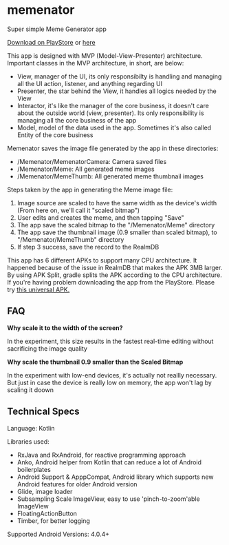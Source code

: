 # memenator
Super simple Meme Generator app

[Download on PlayStore](https://play.google.com/store/apps/details?id=com.ninogenio.memenator) or [here](https://www.dropbox.com/s/tz3qmlzoukz2jzr/app-release.apk?dl=0)

This app is designed with MVP (Model-View-Presenter) architecture. Important classes in the MVP architecture, in short, are below:
- View, manager of the UI, its only responsibilty is handling and managing all the UI action, listener, and anything regarding UI
- Presenter, the star behind the View, it handles all logics needed by the View
- Interactor, it's like the manager of the core business, it doesn't care about the outside world (view, presenter). Its only responsibility is managing all the core business of the app
- Model, model of the data used in the app. Sometimes it's also called Entity of the core business

Memenator saves the image file generated by the app in these directories:
- /Memenator/MemenatorCamera: Camera saved files
- /Memenator/Meme: All generated meme images
- /Memenator/MemeThumb: All generated meme thumbnail images

Steps taken by the app in generating the Meme image file:

1. Image source are scaled to have the same width as the device's width (From here on, we'll call it "scaled bitmap")
2. User edits and creates the meme, and then tapping "Save"
3. The app save the scaled bitmap to the "/Memenator/Meme" directory
4. The app save the thumbnail image (0.9 smaller than scaled bitmap), to "/Memenator/MemeThumb" directory
5. If step 3 success, save the record to the RealmDB

This app has 6 different APKs to support many CPU architecture. It happened because of the issue in RealmDB that makes the APK 3MB larger. By using APK Split, gradle splits the APK according to the CPU architecture. If you're having problem downloading the app from the PlayStore. Please try [this universal APK.](https://www.dropbox.com/s/tz3qmlzoukz2jzr/app-release.apk?dl=0)

## FAQ
**Why scale it to the width of the screen?**

In the experiment, this size results in the fastest real-time editing without sacrificing the image quality

**Why scale the thumbnail 0.9 smaller than the Scaled Bitmap**

In the experiment with low-end devices, it's actually not reallly necessary. But just in case the device is really low on memory, the app won't lag by scaling it doown

## Technical Specs

Language: Kotlin

Libraries used:
- RxJava and RxAndroid, for reactive programming approach
- Anko, Android helper from Kotlin that can reduce a lot of Android boilerplates
- Android Support & ApppCompat, Android library which supports new Android features for older Android version
- Glide, image loader
- Subsampling Scale ImageView, easy to use 'pinch-to-zoom'able ImageView
- FloatingActionButton
- Timber, for better logging

Supported Android Versions: 4.0.4+
